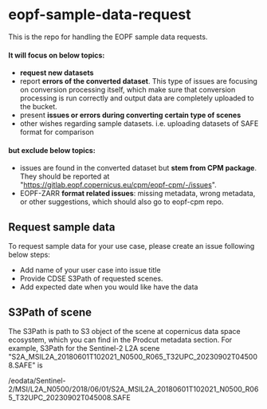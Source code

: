 # eopf-sample-data-request
This is the repo for handling the EOPF sample data requests.

#### It will focus on below topics:
- **request new datasets**
- report **errors of the converted dataset**. This type of issues are focusing on conversion processing itself, which make sure that conversion processing is run correctly and output data are completely uploaded to the bucket. 
- present **issues or errors during converting certain type of scenes**
- other wishes regarding sample datasets.  i.e. uploading datasets of SAFE format for comparison

#### but exclude below topics:
 - issues are found in the converted dataset but **stem from CPM package**. They should be reported at  "https://gitlab.eopf.copernicus.eu/cpm/eopf-cpm/-/issues".
 - EOPF-ZARR **format related issues**: missing metadata, wrong metadata, or other suggestions, which should also go to eopf-cpm repo. 


## Request sample data

To request sample data for your use case, please create an issue following below steps:
- Add name of your user case into issue title
- Provide CDSE S3Path of requested scenes.
- Add expected date when you would like have the data


## S3Path of scene

The S3Path is path to S3 object of the scene at copernicus data space ecosystem, which you can find in the Prodcut metadata section. For example, S3Path for the Sentinel-2 L2A scene "S2A_MSIL2A_20180601T102021_N0500_R065_T32UPC_20230902T045008.SAFE" is

/eodata/Sentinel-2/MSI/L2A_N0500/2018/06/01/S2A_MSIL2A_20180601T102021_N0500_R065_T32UPC_20230902T045008.SAFE
